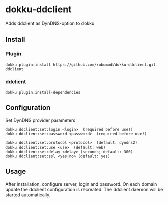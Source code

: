 # dokku-ddclient
Adds ddclient as DynDNS-option to dokku

## Install

### Plugin

```
dokku plugin:install https://github.com/robomod/dokku-ddclient.git ddclient
```

### ddclient

```
dokku plugin:install-dependencies 
```

## Configuration

Set DynDNS provider parameters

```
dokku ddclient:set:login <login>  (required before use!)
dokku ddclient:set:password <password>  (required before use!)

dokku ddclient:set:protocol <protocol>  (default: dyndns2)
dokku ddclient:set:use <use>  (default: web)
dokku ddclient:set:delay <delay> (seconds; default: 300)
dokku ddclient:set:ssl <yes|no> (default: yes)
```

## Usage

After installation, configure server, login and password. On each domain update the ddclient configuration is recreated. The ddclient daemon will be started automatically.
